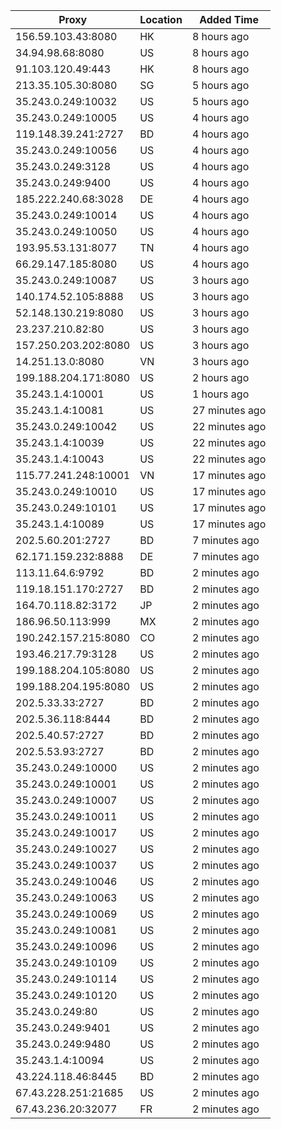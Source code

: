| Proxy | Location | Added Time |
|---------|----------|------------|
| 156.59.103.43:8080 | HK | 8 hours ago |
| 34.94.98.68:8080 | US | 8 hours ago |
| 91.103.120.49:443 | HK | 8 hours ago |
| 213.35.105.30:8080 | SG | 5 hours ago |
| 35.243.0.249:10032 | US | 5 hours ago |
| 35.243.0.249:10005 | US | 4 hours ago |
| 119.148.39.241:2727 | BD | 4 hours ago |
| 35.243.0.249:10056 | US | 4 hours ago |
| 35.243.0.249:3128 | US | 4 hours ago |
| 35.243.0.249:9400 | US | 4 hours ago |
| 185.222.240.68:3028 | DE | 4 hours ago |
| 35.243.0.249:10014 | US | 4 hours ago |
| 35.243.0.249:10050 | US | 4 hours ago |
| 193.95.53.131:8077 | TN | 4 hours ago |
| 66.29.147.185:8080 | US | 4 hours ago |
| 35.243.0.249:10087 | US | 3 hours ago |
| 140.174.52.105:8888 | US | 3 hours ago |
| 52.148.130.219:8080 | US | 3 hours ago |
| 23.237.210.82:80 | US | 3 hours ago |
| 157.250.203.202:8080 | US | 3 hours ago |
| 14.251.13.0:8080 | VN | 3 hours ago |
| 199.188.204.171:8080 | US | 2 hours ago |
| 35.243.1.4:10001 | US | 1 hours ago |
| 35.243.1.4:10081 | US | 27 minutes ago |
| 35.243.0.249:10042 | US | 22 minutes ago |
| 35.243.1.4:10039 | US | 22 minutes ago |
| 35.243.1.4:10043 | US | 22 minutes ago |
| 115.77.241.248:10001 | VN | 17 minutes ago |
| 35.243.0.249:10010 | US | 17 minutes ago |
| 35.243.0.249:10101 | US | 17 minutes ago |
| 35.243.1.4:10089 | US | 17 minutes ago |
| 202.5.60.201:2727 | BD | 7 minutes ago |
| 62.171.159.232:8888 | DE | 7 minutes ago |
| 113.11.64.6:9792 | BD | 2 minutes ago |
| 119.18.151.170:2727 | BD | 2 minutes ago |
| 164.70.118.82:3172 | JP | 2 minutes ago |
| 186.96.50.113:999 | MX | 2 minutes ago |
| 190.242.157.215:8080 | CO | 2 minutes ago |
| 193.46.217.79:3128 | US | 2 minutes ago |
| 199.188.204.105:8080 | US | 2 minutes ago |
| 199.188.204.195:8080 | US | 2 minutes ago |
| 202.5.33.33:2727 | BD | 2 minutes ago |
| 202.5.36.118:8444 | BD | 2 minutes ago |
| 202.5.40.57:2727 | BD | 2 minutes ago |
| 202.5.53.93:2727 | BD | 2 minutes ago |
| 35.243.0.249:10000 | US | 2 minutes ago |
| 35.243.0.249:10001 | US | 2 minutes ago |
| 35.243.0.249:10007 | US | 2 minutes ago |
| 35.243.0.249:10011 | US | 2 minutes ago |
| 35.243.0.249:10017 | US | 2 minutes ago |
| 35.243.0.249:10027 | US | 2 minutes ago |
| 35.243.0.249:10037 | US | 2 minutes ago |
| 35.243.0.249:10046 | US | 2 minutes ago |
| 35.243.0.249:10063 | US | 2 minutes ago |
| 35.243.0.249:10069 | US | 2 minutes ago |
| 35.243.0.249:10081 | US | 2 minutes ago |
| 35.243.0.249:10096 | US | 2 minutes ago |
| 35.243.0.249:10109 | US | 2 minutes ago |
| 35.243.0.249:10114 | US | 2 minutes ago |
| 35.243.0.249:10120 | US | 2 minutes ago |
| 35.243.0.249:80 | US | 2 minutes ago |
| 35.243.0.249:9401 | US | 2 minutes ago |
| 35.243.0.249:9480 | US | 2 minutes ago |
| 35.243.1.4:10094 | US | 2 minutes ago |
| 43.224.118.46:8445 | BD | 2 minutes ago |
| 67.43.228.251:21685 | US | 2 minutes ago |
| 67.43.236.20:32077 | FR | 2 minutes ago |
